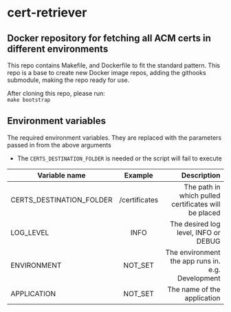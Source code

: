 # cert-retriever

## Docker repository for fetching all ACM certs in different environments

This repo contains Makefile, and Dockerfile to fit the standard pattern. This repo is a base to create new Docker image
repos, adding the githooks submodule, making the repo ready for use.

After cloning this repo, please run:  
`make bootstrap`

## Environment variables

The required environment variables. They are replaced with the parameters passed in from the above arguments
* The `CERTS_DESTINATION_FOLDER` is needed or the script will fail to execute

|      Variable name       | Example       | Description                                          |
|--------------------------|:-------------:|-----------------------------------------------------:|
| CERTS_DESTINATION_FOLDER | /certificates | The path in which pulled certificates will be placed |
| LOG_LEVEL                | INFO          | The desired log level, INFO or DEBUG                 |
| ENVIRONMENT              | NOT_SET       | The environment the app runs in. e.g. Development    |
| APPLICATION              | NOT_SET       | The name of the application                          | 